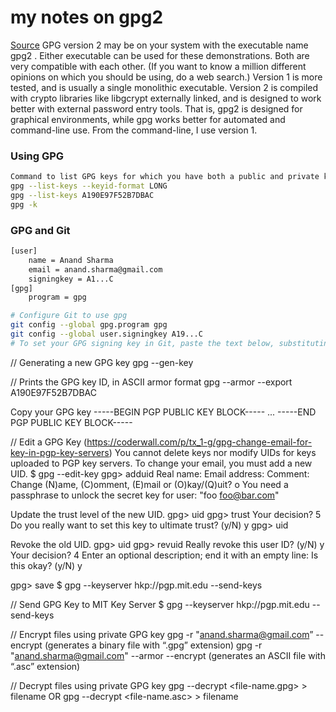 # my notes on gpg2

[Source](https://futureboy.us/pgp.html#GettingStarted)
GPG version 2 may be on your system with the executable name gpg2 . Either executable can be used for these demonstrations. Both are very compatible with each other. (If you want to know a million different opinions on which you should be using, do a web search.) Version 1 is more tested, and is usually a single monolithic executable. Version 2 is compiled with crypto libraries like libgcrypt externally linked, and is designed to work better with external password entry tools. That is, gpg2 is designed for graphical environments, while gpg works better for automated and command-line use. From the command-line, I use version 1.


### Using GPG

```bash
Command to list GPG keys for which you have both a public and private key. A private key is required for signing commits or tags:
gpg --list-keys --keyid-format LONG
gpg --list-keys A190E97F52B7DBAC
gpg -k
```


### GPG and Git

```bash
[user]
    name = Anand Sharma
    email = anand.sharma@gmail.com
    signingkey = A1...C
[gpg]
    program = gpg

# Configure Git to use gpg
git config --global gpg.program gpg
git config --global user.signingkey A19...C
# To set your GPG signing key in Git, paste the text below, substituting in the GPG key ID you'd like to use. In this example, the GPG key ID is A1..C

```




// Generating a new GPG key
gpg --gen-key

// Prints the GPG key ID, in ASCII armor format
gpg --armor --export A190E97F52B7DBAC

Copy your GPG key
-----BEGIN PGP PUBLIC KEY BLOCK-----
...
-----END PGP PUBLIC KEY BLOCK-----

// Edit a GPG Key (https://coderwall.com/p/tx_1-g/gpg-change-email-for-key-in-pgp-key-servers)
You cannot delete keys nor modify UIDs for keys uploaded to PGP key servers. To change your email, you must add a new UID.
$ gpg --edit-key <keyID>
gpg> adduid
Real name: <name>
Email address: <email>
Comment: <comment>
Change (N)ame, (C)omment, (E)mail or (O)kay/(Q)uit? o
You need a passphrase to unlock the secret key for
user: "foo <foo@bar.com>"

Update the trust level of the new UID.
gpg> uid <new uid number>
gpg> trust
Your decision? 5
Do you really want to set this key to ultimate trust? (y/N) y
gpg> uid <new uid number>

Revoke the old UID.
gpg> uid <old uid number>
gpg> revuid
Really revoke this user ID? (y/N) y
Your decision? 4
Enter an optional description; end it with an empty line: <description>
Is this okay? (y/N) y

gpg> save
$ gpg --keyserver hkp://pgp.mit.edu --send-keys <keyID>

// Send GPG Key to MIT Key Server
$ gpg --keyserver hkp://pgp.mit.edu --send-keys <keyID>

// Encrypt files using private GPG key
gpg -r "anand.sharma@gmail.com” --encrypt <file-name> (generates a binary file with “.gpg” extension)
gpg -r "anand.sharma@gmail.com" --armor --encrypt <file-name> (generates an ASCII file with “.asc” extension)

// Decrypt files using private GPG key
gpg --decrypt <file-name.gpg> > filename OR
gpg --decrypt <file-name.asc> > filename
